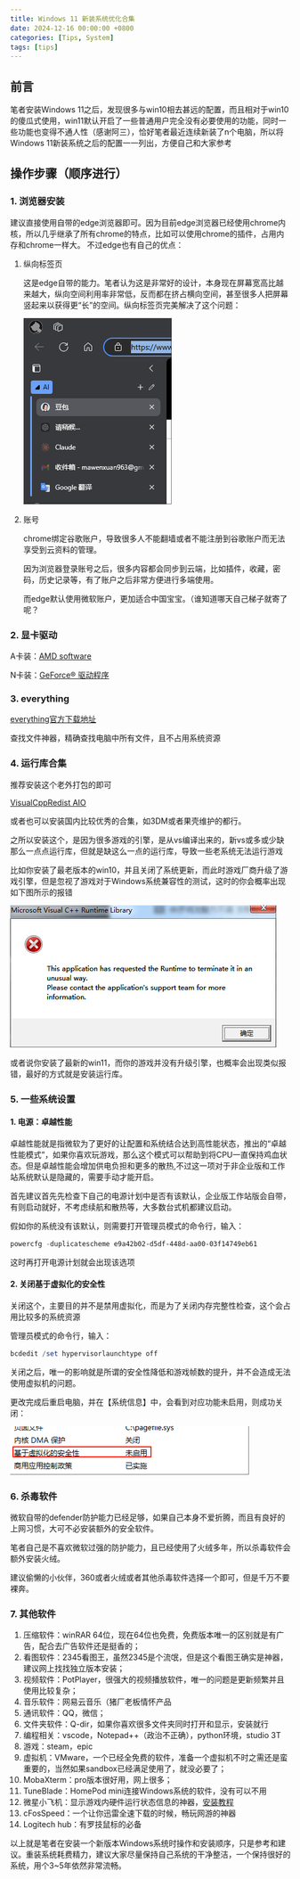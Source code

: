 ```yaml
---
title: Windows 11 新装系统优化合集
date: 2024-12-16 00:00:00 +0800
categories: [Tips, System]
tags: [tips]
---
```


## 前言

笔者安装Windows 11之后，发现很多与win10相去甚远的配置，而且相对于win10的傻瓜式使用，win11默认开启了一些普通用户完全没有必要使用的功能，同时一些功能也变得不通人性（感谢阿三），恰好笔者最近连续新装了n个电脑，所以将Windows 11新装系统之后的配置一一列出，方便自己和大家参考

## 操作步骤（顺序进行）

### 1. 浏览器安装

建议直接使用自带的edge浏览器即可。因为目前edge浏览器已经使用chrome内核，所以几乎继承了所有chrome的特点，比如可以使用chrome的插件，占用内存和chrome一样大。
不过edge也有自己的优点：
1. 纵向标签页
   
   这是edge自带的能力。笔者认为这是非常好的设计，本身现在屏幕宽高比越来越大，纵向空间利用率非常低，反而都在挤占横向空间，甚至很多人把屏幕竖起来以获得更“长”的空间。纵向标签页完美解决了这个问题：

   ![截图](/assets/image/2024/12/2024-12-16_010356_504.png)

2. 账号
   
   chrome绑定谷歌账户，导致很多人不能翻墙或者不能注册到谷歌账户而无法享受到云资料的管理。
   
   因为浏览器登录账号之后，很多内容都会同步到云端，比如插件，收藏，密码，历史记录等，有了账户之后非常方便进行多端使用。

   而edge默认使用微软账户，更加适合中国宝宝。（谁知道哪天自己梯子就寄了呢？

### 2. 显卡驱动

A卡装：[AMD software](https://www.amd.com/zh-cn/support/download/drivers.html)

N卡装：[GeForce® 驱动程序](https://www.nvidia.cn/geforce/drivers/)

### 3. everything

[everything官方下载地址](https://www.voidtools.com/zh-cn/)

查找文件神器，精确查找电脑中所有文件，且不占用系统资源

### 4. 运行库合集

推荐安装这个老外打包的即可

[VisualCppRedist AIO](https://github.com/abbodi1406/vcredist/releases)

或者也可以安装国内比较优秀的合集，如3DM或者果壳维护的都行。

之所以安装这个，是因为很多游戏的引擎，是从vs编译出来的，新vs或多或少缺那么一点点运行库，但就是缺这么一点的运行库，导致一些老系统无法运行游戏

比如你安装了最老版本的win10，并且关闭了系统更新，而此时游戏厂商升级了游戏引擎，但是忽视了游戏对于Windows系统兼容性的测试，这时的你会概率出现如下图所示的报错

![截图](/assets/image/2024/12/2024-12-16_012316_976.png)

或者说你安装了最新的win11，而你的游戏并没有升级引擎，也概率会出现类似报错，最好的方式就是安装运行库。

### 5. 一些系统设置

#### 1. 电源：卓越性能

卓越性能就是指微软为了更好的让配置和系统结合达到高性能状态，推出的“卓越性能模式”，如果你喜欢玩游戏，那么这个模式可以帮助到将CPU一直保持鸡血状态。但是卓越性能会增加供电负担和更多的散热,不过这一项对于非企业版和工作站系统默认是隐藏的，需要手动才能开启。

首先建议首先先检查下自己的电源计划中是否有该默认，企业版工作站版会自带，有则启动就好，不考虑续航和散热等，大多数台式机都建议启动。

假如你的系统没有该默认，则需要打开管理员模式的命令行，输入：

```powershell
powercfg -duplicatescheme e9a42b02-d5df-448d-aa00-03f14749eb61
```

这时再打开电源计划就会出现该选项

#### 2. 关闭基于虚拟化的安全性

关闭这个，主要目的并不是禁用虚拟化，而是为了关闭内存完整性检查，这个会占用比较多的系统资源

管理员模式的命令行，输入：

```powershell
bcdedit /set hypervisorlaunchtype off
```

关闭之后，唯一的影响就是所谓的安全性降低和游戏帧数的提升，并不会造成无法使用虚拟机的问题。

更改完成后重启电脑，并在【系统信息】中，会看到对应功能未启用，则成功关闭：

![截图](/assets/image/2024/12/2024-12-16_014456_454.png)

### 6. 杀毒软件

微软自带的defender防护能力已经足够，如果自己本身不爱折腾，而且有良好的上网习惯，大可不必安装额外的安全软件。

笔者自己是不喜欢微软过强的防护能力，且已经使用了火绒多年，所以杀毒软件会额外安装火绒。

建议偷懒的小伙伴，360或者火绒或者其他杀毒软件选择一个即可，但是千万不要裸奔。

### 7. 其他软件

1. 压缩软件：winRAR 64位，现在64位也免费，免费版本唯一的区别就是有广告，配合去广告软件还是挺香的；
2. 看图软件：2345看图王，虽然2345是个流氓，但是这个看图王确实是神器，建议网上找找独立版本安装；
3. 视频软件：PotPlayer，很强大的视频播放软件，唯一的问题是更新频繁并且使用比较复杂；
4. 音乐软件：网易云音乐（猪厂老板情怀产品
5. 通讯软件：QQ，微信；
6. 文件夹软件：Q-dir，如果你喜欢很多文件夹同时打开和显示，安装就行
7. 编程相关：vscode，Notepad++（政治不正确），python环境，studio 3T
8. 游戏：steam，epic
9. 虚拟机：VMware，一个已经全免费的软件，准备一个虚拟机不时之需还是蛮重要的，当然如果sandbox已经满足使用了，就没必要了；
10. MobaXterm：pro版本很好用，网上很多；
11. TuneBlade：HomePod mini连接Windows系统的软件，没有可以不用
12. 微星小飞机：显示游戏内硬件运行状态信息的神器，[安装教程](https://winxuan.github.io/posts/msi-afterburner-download-install/)
13. cFosSpeed：一个让你迅雷全速下载的时候，畅玩网游的神器
14. Logitech hub：有罗技鼠标的必备

以上就是笔者在安装一个新版本Windows系统时操作和安装顺序，只是参考和建议。重装系统耗费精力，建议大家尽量保持自己系统的干净整洁，一个保持很好的系统，用个3~5年依然非常流畅。